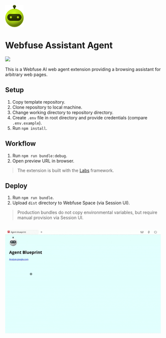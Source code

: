 <a href="https://github.com/surfly/agent-extension-blueprint"><img src="./static/hero.png" height="72"></a>

# Webfuse Assistant Agent

<a href="https://webfuse.com"><img src="https://img.shields.io/badge/Webfuse-Extension-3b82f6"></a>

This is a Webfuse AI web agent extension providing a browsing assistant for arbitrary web pages.

## Setup

1. Copy template repository.
2. Clone repository to local machine.
3. Change working directory to repository directory.
4. Create `.env` file in root directory and provide credentials (compare `.env.example`).
5. Run `npm install`.

## Workflow

1. Run `npm run bundle:debug`.
2. Open preview URL in browser.

> The extension is built with the [Labs](https://www.webfuse.com/labs) framework.

## Deploy

1. Run `npm run bundle`.
2. Upload `dist` directory to Webfuse Space (via Session UI).

> Production bundles do not copy environmental variables, but require manual provision via Session UI.

## 

<img src="./.github/recording.gif">